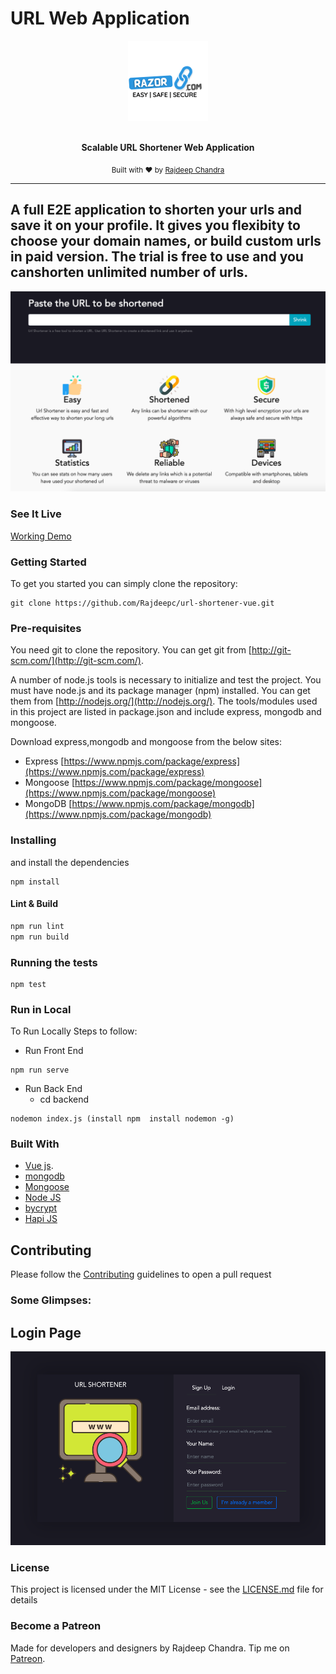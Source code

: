# URL Web Application

<div align="center">
  <a href="https://razorurl.herokuapp.com/"><img src="./github/logo.png" alt="Razorurl logo"></a>
  <br>
  <br>
  <p>
    <b>Scalable URL Shortener Web Application</b>
  </p>
   <p>
    <sub>Built with ❤︎ by
      <a href="https://github.com/Rajdeepc">Rajdeep Chandra</a> 
    </sub>
  </p>
</div>

---
## A full E2E application to shorten your urls and save it on your profile. It gives you flexibity to choose your domain names, or build custom urls in paid version. The trial is free to use and you canshorten unlimited number of urls.

![Dashboard Page](./github/urldash.png)

### See It Live
[Working Demo](https://razorurl.herokuapp.com/)

### Getting Started
To get you started you can simply clone the repository:

```
git clone https://github.com/Rajdeepc/url-shortener-vue.git
```

### Pre-requisites
You need git to clone the repository. You can get git from
[http://git-scm.com/](http://git-scm.com/).

A number of node.js tools is necessary to initialize and test the project. You must have node.js and its package manager (npm) installed. You can get them from  [http://nodejs.org/](http://nodejs.org/). The tools/modules used in this project are listed in package.json and include express, mongodb and mongoose.

Download express,mongodb and mongoose from the below sites:
 - Express [https://www.npmjs.com/package/express](https://www.npmjs.com/package/express)
 - Mongoose [https://www.npmjs.com/package/mongoose](https://www.npmjs.com/package/mongoose)
 - MongoDB [https://www.npmjs.com/package/mongodb](https://www.npmjs.com/package/mongodb)

### Installing

and install the dependencies
```
npm install
```

#### Lint & Build

```sh
npm run lint
npm run build
```

### Running the tests
```
npm test
```

### Run in Local

To Run Locally Steps to follow:

* Run Front End
```
npm run serve
```

* Run Back End
    - cd backend
```
nodemon index.js (install npm  install nodemon -g)
```

### Built With

* [Vue js](https://github.com/facebook/vue/).
* [mongodb](https://github.com/mongodb/mongo)
* [Mongoose](https://github.com/Automattic/mongoose)
* [Node JS](https://nodejs.org/en/)
* [bycrypt](https://github.com/kelektiv/node.bcrypt.js/)
* [Hapi JS](https://github.com/hapijs/hapi)


## Contributing

Please follow the [Contributing](./github/CONTRIBUTING.md) guidelines to open a pull request

### Some Glimpses:

## Login Page
![Home Page](./github/loginurlpng.png)





### License

This project is licensed under the MIT License - see the [LICENSE.md](./github/LICENSE.md) file for details

### Become a Patreon
Made for developers and designers by Rajdeep Chandra. Tip me on [Patreon](https://www.patreon.com/chandraraj).
